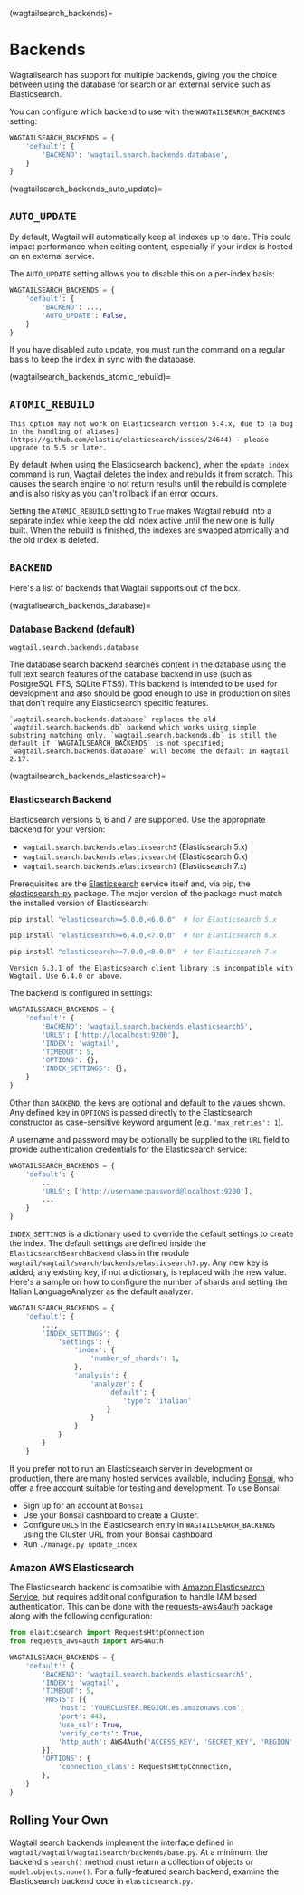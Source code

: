 (wagtailsearch_backends)=

# Backends

Wagtailsearch has support for multiple backends, giving you the choice between using the database for search or an external service such as Elasticsearch.

You can configure which backend to use with the `WAGTAILSEARCH_BACKENDS` setting:

```python
WAGTAILSEARCH_BACKENDS = {
    'default': {
        'BACKEND': 'wagtail.search.backends.database',
    }
}
```

(wagtailsearch_backends_auto_update)=

## `AUTO_UPDATE`

By default, Wagtail will automatically keep all indexes up to date. This could impact performance when editing content, especially if your index is hosted on an external service.

The `AUTO_UPDATE` setting allows you to disable this on a per-index basis:

```python
WAGTAILSEARCH_BACKENDS = {
    'default': {
        'BACKEND': ...,
        'AUTO_UPDATE': False,
    }
}
```

If you have disabled auto update, you must run the [](update_index) command on a regular basis to keep the index in sync with the database.

(wagtailsearch_backends_atomic_rebuild)=

## `ATOMIC_REBUILD`

```{warning}
This option may not work on Elasticsearch version 5.4.x, due to [a bug in the handling of aliases](https://github.com/elastic/elasticsearch/issues/24644) - please upgrade to 5.5 or later.
```

By default (when using the Elasticsearch backend), when the `update_index` command is run, Wagtail deletes the index and rebuilds it from scratch. This causes the search engine to not return results until the rebuild is complete and is also risky as you can't rollback if an error occurs.

Setting the `ATOMIC_REBUILD` setting to `True` makes Wagtail rebuild into a separate index while keep the old index active until the new one is fully built. When the rebuild is finished, the indexes are swapped atomically and the old index is deleted.

## `BACKEND`

Here's a list of backends that Wagtail supports out of the box.

(wagtailsearch_backends_database)=

### Database Backend (default)

`wagtail.search.backends.database`

The database search backend searches content in the database using the full text search features of the database backend in use (such as PostgreSQL FTS, SQLite FTS5).
This backend is intended to be used for development and also should be good enough to use in production on sites that don't require any Elasticsearch specific features.

```{versionchanged} 2.15
`wagtail.search.backends.database` replaces the old `wagtail.search.backends.db` backend which works using simple substring matching only. `wagtail.search.backends.db` is still the default if `WAGTAILSEARCH_BACKENDS` is not specified; `wagtail.search.backends.database` will become the default in Wagtail 2.17.
```

(wagtailsearch_backends_elasticsearch)=

### Elasticsearch Backend

Elasticsearch versions 5, 6 and 7 are supported. Use the appropriate backend for your version:

-   `wagtail.search.backends.elasticsearch5` (Elasticsearch 5.x)
-   `wagtail.search.backends.elasticsearch6` (Elasticsearch 6.x)
-   `wagtail.search.backends.elasticsearch7` (Elasticsearch 7.x)

Prerequisites are the [Elasticsearch](https://www.elastic.co/downloads/elasticsearch) service itself and, via pip, the [elasticsearch-py](https://elasticsearch-py.readthedocs.org) package. The major version of the package must match the installed version of Elasticsearch:

```sh
pip install "elasticsearch>=5.0.0,<6.0.0"  # for Elasticsearch 5.x
```

```sh
pip install "elasticsearch>=6.4.0,<7.0.0"  # for Elasticsearch 6.x
```

```sh
pip install "elasticsearch>=7.0.0,<8.0.0"  # for Elasticsearch 7.x
```

```{warning}
Version 6.3.1 of the Elasticsearch client library is incompatible with Wagtail. Use 6.4.0 or above.
```

The backend is configured in settings:

```python
WAGTAILSEARCH_BACKENDS = {
    'default': {
        'BACKEND': 'wagtail.search.backends.elasticsearch5',
        'URLS': ['http://localhost:9200'],
        'INDEX': 'wagtail',
        'TIMEOUT': 5,
        'OPTIONS': {},
        'INDEX_SETTINGS': {},
    }
}
```

Other than `BACKEND`, the keys are optional and default to the values shown. Any defined key in `OPTIONS` is passed directly to the Elasticsearch constructor as case-sensitive keyword argument (e.g. `'max_retries': 1`).

A username and password may be optionally be supplied to the `URL` field to provide authentication credentials for the Elasticsearch service:

```python
WAGTAILSEARCH_BACKENDS = {
    'default': {
        ...
        'URLS': ['http://username:password@localhost:9200'],
        ...
    }
}
```

`INDEX_SETTINGS` is a dictionary used to override the default settings to create the index. The default settings are defined inside the `ElasticsearchSearchBackend` class in the module `wagtail/wagtail/search/backends/elasticsearch7.py`. Any new key is added, any existing key, if not a dictionary, is replaced with the new value. Here's a sample on how to configure the number of shards and setting the Italian LanguageAnalyzer as the default analyzer:

```python
WAGTAILSEARCH_BACKENDS = {
    'default': {
        ...,
        'INDEX_SETTINGS': {
            'settings': {
                'index': {
                    'number_of_shards': 1,
                },
                'analysis': {
                    'analyzer': {
                        'default': {
                            'type': 'italian'
                        }
                    }
                }
            }
        }
    }
```

If you prefer not to run an Elasticsearch server in development or production, there are many hosted services available, including [Bonsai](https://bonsai.io/), who offer a free account suitable for testing and development. To use Bonsai:

-   Sign up for an account at `Bonsai`
-   Use your Bonsai dashboard to create a Cluster.
-   Configure `URLS` in the Elasticsearch entry in `WAGTAILSEARCH_BACKENDS` using the Cluster URL from your Bonsai dashboard
-   Run `./manage.py update_index`

### Amazon AWS Elasticsearch

The Elasticsearch backend is compatible with [Amazon Elasticsearch Service](https://aws.amazon.com/elasticsearch-service/), but requires additional configuration to handle IAM based authentication. This can be done with the [requests-aws4auth](https://pypi.python.org/pypi/requests-aws4auth) package along with the following configuration:

```python
from elasticsearch import RequestsHttpConnection
from requests_aws4auth import AWS4Auth

WAGTAILSEARCH_BACKENDS = {
    'default': {
        'BACKEND': 'wagtail.search.backends.elasticsearch5',
        'INDEX': 'wagtail',
        'TIMEOUT': 5,
        'HOSTS': [{
            'host': 'YOURCLUSTER.REGION.es.amazonaws.com',
            'port': 443,
            'use_ssl': True,
            'verify_certs': True,
            'http_auth': AWS4Auth('ACCESS_KEY', 'SECRET_KEY', 'REGION', 'es'),
        }],
        'OPTIONS': {
            'connection_class': RequestsHttpConnection,
        },
    }
}
```

## Rolling Your Own

Wagtail search backends implement the interface defined in `wagtail/wagtail/wagtailsearch/backends/base.py`. At a minimum, the backend's `search()` method must return a collection of objects or `model.objects.none()`. For a fully-featured search backend, examine the Elasticsearch backend code in `elasticsearch.py`.
